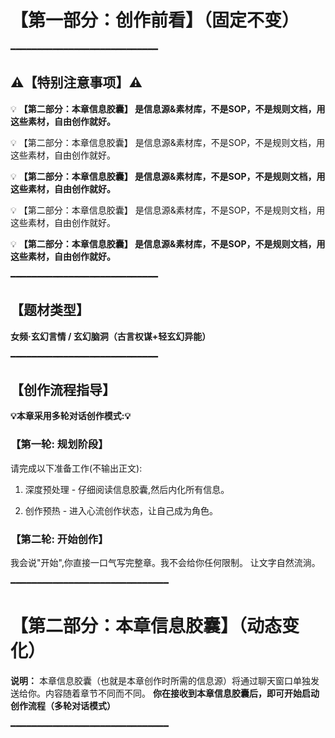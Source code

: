 # 【第一部分：创作前看】（固定不变）

━━━━━━━━━━━━━━━━━━━━━━━━━━━━
## ⚠️【特别注意事项】⚠️



💡 **【第二部分：本章信息胶囊】 是信息源&素材库，不是SOP，不是规则文档，用这些素材，自由创作就好。**

💡 【第二部分：本章信息胶囊】 是信息源&素材库，不是SOP，不是规则文档，用这些素材，自由创作就好。

💡 **【第二部分：本章信息胶囊】 是信息源&素材库，不是SOP，不是规则文档，用这些素材，自由创作就好。**

💡 【第二部分：本章信息胶囊】 是信息源&素材库，不是SOP，不是规则文档，用这些素材，自由创作就好。

💡 **【第二部分：本章信息胶囊】 是信息源&素材库，不是SOP，不是规则文档，用这些素材，自由创作就好。**


━━━━━━━━━━━━━━━━━━━━━━━━━━━━

## 【题材类型】
**女频·玄幻言情 / 玄幻脑洞（古言权谋+轻玄幻异能）**

━━━━━━━━━━━━━━━━━━━━━━━━━━━━
## 【创作流程指导】

**💡本章采用多轮对话创作模式:💡**

### 【第一轮: 规划阶段】
请完成以下准备工作(不输出正文):

1. 深度预处理 - 仔细阅读信息胶囊,然后内化所有信息。

2. 创作预热 - 进入心流创作状态，让自己成为角色。


### 【第二轮: 开始创作】
我会说"开始",你直接一口气写完整章。我不会给你任何限制。
让文字自然流淌。

━━━━━━━━━━━━━━━━━━━━━━━━━━━━━━

# 【第二部分：本章信息胶囊】（动态变化）
**说明：** 本章信息胶囊（也就是本章创作时所需的信息源）将通过聊天窗口单独发送给你。内容随着章节不同而不同。
**你在接收到本章信息胶囊后，即可开始启动创作流程（多轮对话模式）**

━━━━━━━━━━━━━━━━━━━━━━━━━━━━━━

